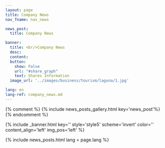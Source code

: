 ```yaml
---
layout: page
title: Company News
nav_fname: nav_news

news_post:
  title: Company News

banner:
  title: <br/>Company News
  desc:
  content:
  button:
    show: False
    url: "#share_graph"
    text: Shares Information
  image_url: '../images/business/tourism/laguna/1.jpg'

lang: en
lang-ref: company_news.md
---
```

{% comment %}
{% include news_posts_gallery.html key='news_post'%}
{% endcomment %}

<!-- Welcome Banner -->
{% include _banner.html key='' style='style5' scheme='invert' color='' content_align='left' img_pos='left' %}

{% include news_posts.html lang = page.lang %}
